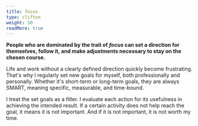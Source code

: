 ```yaml
---
title: focus
type: clifton
weight: 50
readMore: true
---
```

**People who are dominated by the trait of _focus_ can set a direction for themselves, follow it, and make adjustments necessary to stay on the chosen course.**
<!--more-->
Life and work without a clearly defined direction quickly become frustrating. That's why I regularly set new goals for myself, both professionally and personally. Whether it's short-term or long-term goals, they are always SMART, meaning specific, measurable, and time-bound.

I treat the set goals as a filter. I evaluate each action for its usefulness in achieving the intended result. If a certain activity does not help reach the goal, it means it is not important. And if it is not important, it is not worth my time.
